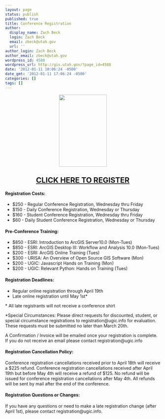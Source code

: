 ```yaml
---
layout: page
status: publish
published: true
title: Conference Registration
author:
  display_name: Zach Beck
  login: Zach Beck
  email: zbeck@utah.gov
  url: ''
author_login: Zach Beck
author_email: zbeck@utah.gov
wordpress_id: 4588
wordpress_url: http://gis.utah.gov/?page_id=4588
date: '2012-01-11 10:06:24 -0500'
date_gmt: '2012-01-11 17:06:24 -0500'
categories: []
tags: []
---
```

<p style="text-align: center;"><img class="aligncenter size-full wp-image-5539" title="ugic2012_port" src="http://gis.utah.gov/wp-content/uploads/ugic2012logo.jpg" alt="" width="155" height="234" /></p>
<h2 style="text-align: center;"><span style="font-size: x-large;"><strong><a href="http://events.r20.constantcontact.com/register/event?llr=arygxyiab&amp;oeidk=a07e5fpmgatc2365eb8">CLICK HERE TO REGISTER</a><br />
</strong></span></h2>
<h4><strong>Registration Costs:</strong></h4>
<ul>
<li>$250 - Regular Conference Registration, Wednesday thru Friday</li>
<li>$150 - Daily Conference Registration, Wednesday or Thursday</li>
<li>$160 - Student Conference Registration, Wednesday thru Friday</li>
<li>$60 - Daily Student Conference Registration, Wednesday or Thursday</li>
</ul>
<h4><strong>Pre-Conference Training:</strong></h4>
<ul>
<li>$850 - ESRI: Introduction to ArcGIS Server10.0 (Mon-Tues)</li>
<li>$850 - ESRI: ArcGIS Desktop III: Workflow and Analysis 10.0 (Mon-Tues)</li>
<li>$200 - ESRI: ArcGIS Online Training (Tues)</li>
<li>$300 - URISA: An Overview of Open Source GIS Software (Mon)</li>
<li>$200 - UGIC: Javascript Hands on Training (Mon)</li>
<li>$200 - UGIC: Relevant Python: Hands on Training (Tues)</li>
</ul>
<h4><strong>Registration Deadlines:</strong></h4>
<ul>
<li>Regular online registration through April 19th</li>
<li>Late online registration until May 1st*</li>
</ul>
<p>* All late registrants will not receive a conference shirt</p>
<p>*Special Circumstances: Please direct requests for discounted, student, or special circumstance registrations to registration@ugic.info for evaluation. These requests must be submitted no later than March 20th.</p>
<p>A Confirmation / Invoice will be emailed once your registration is complete. If you do not receive an email please contact registration@ugic.info</p>
<h4><strong>Registration Cancellation Policy:</strong></h4>
<p>Conference registration cancellations received prior to April 18th will receive a $225 refund. Conference registration cancellations received after April 19th but before May 4th will receive a refund of $125. No refund will be issued for conference registration cancellations after May 4th. All refunds will be sent by mail after the end of the conference.</p>
<h4><strong>Registration Questions or Changes:</strong></h4>
<p>If you have any questions or need to make a late registration change (after April 1st), please contact registration@ugic.info.</p>
